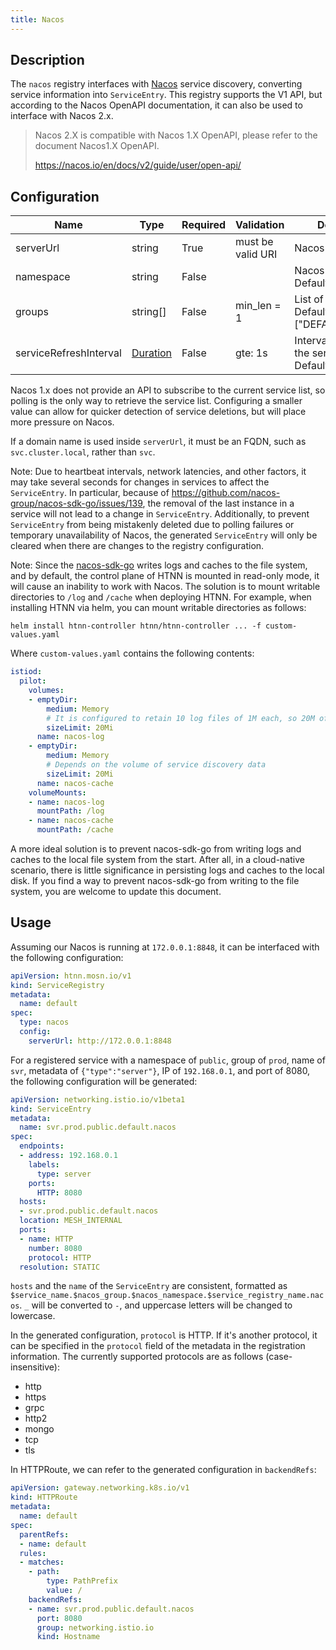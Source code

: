 ```yaml
---
title: Nacos
---
```


## Description

The `nacos` registry interfaces with [Nacos](https://nacos.io/) service discovery, converting service information into `ServiceEntry`. This registry supports the V1 API, but according to the Nacos OpenAPI documentation, it can also be used to interface with Nacos 2.x.

> Nacos 2.X is compatible with Nacos 1.X OpenAPI, please refer to the document Nacos1.X OpenAPI.
>
> https://nacos.io/en/docs/v2/guide/user/open-api/

## Configuration

| Name                     | Type                            | Required | Validation        | Description                                            |
|--------------------------|---------------------------------|----------|-------------------|--------------------------------------------------------|
| serverUrl                | string                          | True     | must be valid URI | Nacos URL                                              |
| namespace                | string                          | False    |                   | Nacos namespace. Default is "public".                  |
| groups                   | string[]                        | False    | min_len = 1       | List of Nacos groups. Default is ["DEFAULT_GROUP"].    |
| serviceRefreshInterval   | [Duration](../../type#duration) | False    | gte: 1s           | Interval for polling the service list. Default is 30s. |

Nacos 1.x does not provide an API to subscribe to the current service list, so polling is the only way to retrieve the service list. Configuring a smaller value can allow for quicker detection of service deletions, but will place more pressure on Nacos.

If a domain name is used inside `serverUrl`, it must be an FQDN, such as `svc.cluster.local`, rather than `svc`.

Note: Due to heartbeat intervals, network latencies, and other factors, it may take several seconds for changes in services to affect the `ServiceEntry`. In particular, because of https://github.com/nacos-group/nacos-sdk-go/issues/139, the removal of the last instance in a service will not lead to a change in `ServiceEntry`. Additionally, to prevent `ServiceEntry` from being mistakenly deleted due to polling failures or temporary unavailability of Nacos, the generated `ServiceEntry` will only be cleared when there are changes to the registry configuration.

Note: Since the [nacos-sdk-go](https://github.com/nacos-group/nacos-sdk-go/) writes logs and caches to the file system, and by default, the control plane of HTNN is mounted in read-only mode, it will cause an inability to work with Nacos. The solution is to mount writable directories to `/log` and `/cache` when deploying HTNN. For example, when installing HTNN via helm, you can mount writable directories as follows:

```shell
helm install htnn-controller htnn/htnn-controller ... -f custom-values.yaml
```

Where `custom-values.yaml` contains the following contents:

```yaml
istiod:
  pilot:
    volumes:
    - emptyDir:
        medium: Memory
        # It is configured to retain 10 log files of 1M each, so 20M of space is enough
        sizeLimit: 20Mi
      name: nacos-log
    - emptyDir:
        medium: Memory
        # Depends on the volume of service discovery data
        sizeLimit: 20Mi
      name: nacos-cache
    volumeMounts:
    - name: nacos-log
      mountPath: /log
    - name: nacos-cache
      mountPath: /cache
```

A more ideal solution is to prevent nacos-sdk-go from writing logs and caches to the local file system from the start. After all, in a cloud-native scenario, there is little significance in persisting logs and caches to the local disk. If you find a way to prevent nacos-sdk-go from writing to the file system, you are welcome to update this document.

## Usage

Assuming our Nacos is running at `172.0.0.1:8848`, it can be interfaced with the following configuration:

```yaml
apiVersion: htnn.mosn.io/v1
kind: ServiceRegistry
metadata:
  name: default
spec:
  type: nacos
  config:
    serverUrl: http://172.0.0.1:8848
```

For a registered service with a namespace of `public`, group of `prod`, name of `svr`, metadata of `{"type":"server"}`, IP of `192.168.0.1`, and port of 8080, the following configuration will be generated:

```yaml
apiVersion: networking.istio.io/v1beta1
kind: ServiceEntry
metadata:
  name: svr.prod.public.default.nacos
spec:
  endpoints:
  - address: 192.168.0.1
    labels:
      type: server
    ports:
      HTTP: 8080
  hosts:
  - svr.prod.public.default.nacos
  location: MESH_INTERNAL
  ports:
  - name: HTTP
    number: 8080
    protocol: HTTP
  resolution: STATIC
```

`hosts` and the `name` of the `ServiceEntry` are consistent, formatted as `$service_name.$nacos_group.$nacos_namespace.$service_registry_name.nacos`. `_` will be converted to `-`, and uppercase letters will be changed to lowercase.

In the generated configuration, `protocol` is HTTP. If it's another protocol, it can be specified in the `protocol` field of the metadata in the registration information. The currently supported protocols are as follows (case-insensitive):

- http
- https
- grpc
- http2
- mongo
- tcp
- tls

In HTTPRoute, we can refer to the generated configuration in `backendRefs`:

```yaml
apiVersion: gateway.networking.k8s.io/v1
kind: HTTPRoute
metadata:
  name: default
spec:
  parentRefs:
  - name: default
  rules:
  - matches:
    - path:
        type: PathPrefix
        value: /
    backendRefs:
    - name: svr.prod.public.default.nacos
      port: 8080
      group: networking.istio.io
      kind: Hostname
```